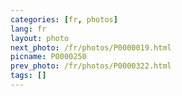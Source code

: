 ```yaml
---
categories: [fr, photos]
lang: fr
layout: photo
next_photo: /fr/photos/P0000019.html
picname: P0000250
prev_photo: /fr/photos/P0000322.html
tags: []
---
```

